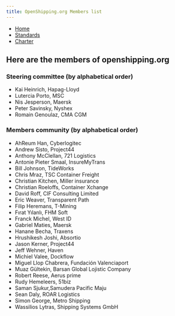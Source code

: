 ```yaml
---
title: OpenShipping.org Members list
---
```


- [Home](index.md)
- [Standards](standards.md)
- [Charter](charter.md)

## Here are the members of openshipping.org

### Steering committee (by alphabetical order)
* Kai Heinrich, Hapag-Lloyd
* Lutercia Porto, MSC
* Nis Jesperson, Maersk
* Peter Savinsky, Nyshex
* Romain Genoulaz, CMA CGM

### Members community (by alphabetical order)
* AhReum Han, Cyberlogitec
* Andrew Sisto, Project44
* Anthony McClellan, 721 Logistics
* Antonie Pieter Smaal, InsureMyTrans
* Bill Johnson, TideWorks
* Chris Mraz, TSC Container Freight
* Christian Kitchen, Miller insurance
* Christian Roeloffs, Container Xchange
* David Roff, CIF Consulting Limited
* Eric Weaver, Transparent Path
* Filip Heremans, T-Mining
* Fırat Yılanlı,  FHM Soft
* Franck Michel, West ID
* Gabriel Maties, Maersk
* Hanane Becha, Traxens
* Hrushikesh Joshi, Absortio
* Jason Kerner, Project44
* Jeff Wehner, Haven
* Michiel Valee, Dockflow
* Miguel Llop Chabrera, Fundación Valenciaport
* Muaz Gültekin, Barsan Global Lojistic Company
* Robert Reese, Aerus prime
* Rudy Hemeleers, 51biz
* Saman Sjukur,Samudera Pacific Maju
* Sean Daly, ROAR Logistics
* Simon George, Metro Shipping
* Wassilios Lytras, Shipping Systems GmbH
